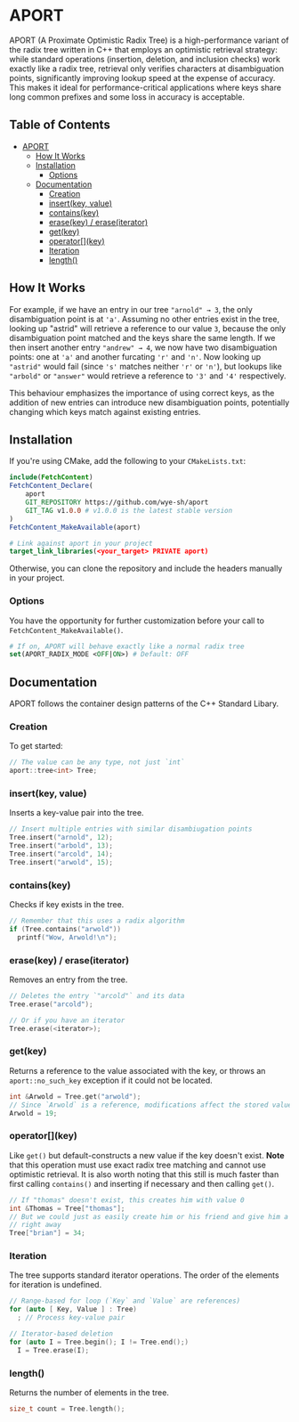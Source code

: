 # APORT

APORT (A Proximate Optimistic Radix Tree) is a high-performance variant of the
radix tree written in C++ that employs an optimistic retrieval strategy: while
standard operations (insertion, deletion, and inclusion checks) work exactly
like a radix tree, retrieval only verifies characters at disambiguation points,
significantly improving lookup speed at the expense of accuracy. This makes it
ideal for performance-critical applications where keys share long common
prefixes and some loss in accuracy is acceptable.

## Table of Contents
- [APORT](#aport)
  - [How It Works](#how-it-works)
  - [Installation](#installation)
    - [Options](#options)
  - [Documentation](#documentation)
    - [Creation](#creation)
    - [insert(key, value)](#insertkey-value)
    - [contains(key)](#containskey)
    - [erase(key) / erase(iterator)](#erasekey--eraseiterator)
    - [get(key)](#getkey)
	- [operator\[\](key)](#operatorkey)
    - [Iteration](#iteration)
    - [length()](#length)

## How It Works

For example, if we have an entry in our tree `"arnold" → 3`, the only
disambiguation point is at `'a'`. Assuming no other entries exist in the tree,
looking up "astrid" will retrieve a reference to our value `3`, because the
only disambiguation point matched and the keys share the same length. If we
then insert another entry `"andrew" → 4`, we now have two disambiguation
points: one at `'a'` and another furcating `'r'` and `'n'`. Now looking up
`"astrid"` would fail (since `'s'` matches neither `'r'` or `'n'`), but lookups
like `"arbold"` or `"answer"` would retrieve a reference to `'3'` and `'4'`
respectively.

This behaviour emphasizes the importance of using correct keys, as the addition
of new entries can introduce new disambiguation points, potentially changing
which keys match against existing entries.

## Installation

If you're using CMake, add the following to your `CMakeLists.txt`:
```cmake
include(FetchContent)
FetchContent_Declare(
    aport
    GIT_REPOSITORY https://github.com/wye-sh/aport
    GIT_TAG v1.0.0 # v1.0.0 is the latest stable version
)
FetchContent_MakeAvailable(aport)

# Link against aport in your project
target_link_libraries(<your_target> PRIVATE aport)
```

Otherwise, you can clone the repository and include the headers manually in
your project.

### Options

You have the opportunity for further customization before your call to
`FetchContent_MakeAvailable()`.
```cmake
# If on, APORT will behave exactly like a normal radix tree
set(APORT_RADIX_MODE <OFF|ON>) # Default: OFF
```

## Documentation

APORT follows the container design patterns of the C++ Standard Libary.

### Creation
To get started:
```cpp
// The value can be any type, not just `int`
aport::tree<int> Tree;
```

### insert(key, value)
Inserts a key-value pair into the tree.
```cpp
// Insert multiple entries with similar disambiugation points
Tree.insert("arnold", 12);
Tree.insert("arbold", 13);
Tree.insert("arcold", 14);
Tree.insert("arwold", 15);
```

### contains(key)
Checks if key exists in the tree.
```cpp
// Remember that this uses a radix algorithm
if (Tree.contains("arwold"))
  printf("Wow, Arwold!\n");
```

### erase(key) / erase(iterator)
Removes an entry from the tree.
```cpp
// Deletes the entry `"arcold"` and its data
Tree.erase("arcold");

// Or if you have an iterator
Tree.erase(<iterator>);
```

### get(key)
Returns a reference to the value associated with the key, or throws an 
`aport::no_such_key` exception if it could not be located.
```cpp
int &Arwold = Tree.get("arwold");
// Since `Arwold` is a reference, modifications affect the stored value
Arwold = 19;
```

### operator\[](key)
Like `get()` but default-constructs a new value if the key doesn't exist. 
**Note** that this operation must use exact radix tree matching and cannot use
optimistic retrieval. It is also worth noting that this still is much faster
than first calling `contains()` and inserting if necessary and then calling
`get()`.
```cpp
// If "thomas" doesn't exist, this creates him with value 0
int &Thomas = Tree["thomas"];
// But we could just as easily create him or his friend and give him a value
// right away
Tree["brian"] = 34;
```

### Iteration
The tree supports standard iterator operations. The order of the elements for
iteration is undefined.
```cpp
// Range-based for loop (`Key` and `Value` are references)
for (auto [ Key, Value ] : Tree)
  ; // Process key-value pair

// Iterator-based deletion
for (auto I = Tree.begin(); I != Tree.end();)
  I = Tree.erase(I);
```

### length()
Returns the number of elements in the tree.
```cpp
size_t count = Tree.length();
```
